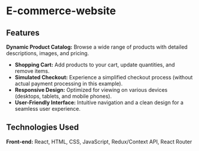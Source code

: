 # E-commerce-website
## Features
**Dynamic Product Catalog:** Browse a wide range of products with detailed descriptions, images, and pricing.
*   **Shopping Cart:** Add products to your cart, update quantities, and remove items.
*   **Simulated Checkout:** Experience a simplified checkout process (without actual payment processing in this example).
*   **Responsive Design:** Optimized for viewing on various devices (desktops, tablets, and mobile phones).
*   **User-Friendly Interface:** Intuitive navigation and a clean design for a seamless user experience.

## Technologies Used
**Front-end:**  React, HTML, CSS, JavaScript, Redux/Context API, React Router
